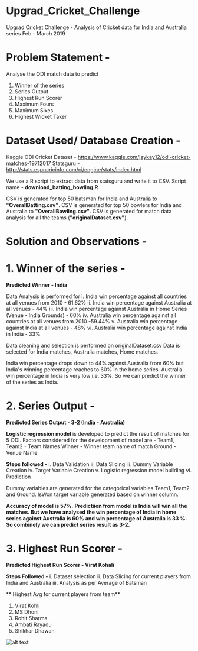 # Upgrad_Cricket_Challenge
Upgrad Cricket Challenge - Analysis of Cricket data for India and Australia series Feb - March 2019

# Problem Statement - 
Analyse the ODI match data to predict
1. Winner of the series
2. Series Output
3. Highest Run Scorer
4. Maximum Fours 
5. Maximum Sixes
6. Highest Wicket Taker

# Dataset Used/ Database Creation -
Kaggle ODI Cricket Dataset - https://www.kaggle.com/jaykay12/odi-cricket-matches-19712017
Statsguru - http://stats.espncricinfo.com/ci/engine/stats/index.html

We use a R script to extract data from statsguru and write it to CSV.
Script name - **download_batting_bowling.R**

CSV is generated for top 50 batsman for India and Australia to **"OverallBatting.csv"**.
CSV is generated for top 50 bowlers for India and Australia to **"OverallBowling.csv"**.
CSV is generated for match data analysis for all the teams (**"originalDataset.csv"**).

# Solution and Observations -
# 1. Winner of the series - 

**Predicted Winner - India**

Data Analysis is performed for 
i. India win percentage against all countries at all venues from 2010 - 61.62%
ii. India win percentage against Australia at all venues - 44%
iii. India win percentage against Australia in Home Series (Venue - India Grounds) - 60%
iv. Australia win percentage against all countries at all venues from 2010 -59.44%
v. Australia win percentage against India at all venues - 48%
vi. Australia win percentage against India in India - 33%

Data cleaning and selection is performed on originalDataset.csv
Data is selected for India matches, Australia matches, Home matches.

India win percentage drops down to 44% against Australia from 60% but India's winning percentage reaches to 60% in the home series.
Australia win percentage in India is very low i.e. 33%.
So we can predict the winner of the series as India.

# 2. Series Output -
**Predicted Series Output - 3-2 (India - Australia)**

**Logistic regression model** is developed to predict the result of matches for 5 ODI. 
Factors considered for the development of model are -
Team1, Team2 - Team Names
Winner - Winner team name of match
Ground - Venue Name

**Steps followed -** 
i. Data Validation
ii. Data Slicing
iii. Dummy Variable Creation
iv. Target Variable Creation
v. Logistic regression model building
vi. Prediction

Dummy variables are generated for the categorical variables Team1, Team2 and Ground.
IsWon target variable generated based on winner column.

**Accuracy of model is 57%**.
**Predictiion from model is India will win all the matches. But we have analysed the win percentage of India in home series against Australia is 60% and win percentage of Australia is 33 %.
So combinely we can predict series result as 3-2.** 

# 3. Highest Run Scorer -
**Predicted Highest Run Scorer - Virat Kohali**

**Steps Followed -** 
i. Dataset selection
ii. Data Slicing for current players from India and Australia
iii. Analysis as per Average of Batsman 

** Highest Avg for current players from team**
1. Virat Kohli
2. MS Dhoni
3. Rohit Sharma
4. Ambati Rayadu
5. Shikhar Dhawan

![alt text](https://raw.githubusercontent.com/username/projectname/branch/path/to/img.png)
